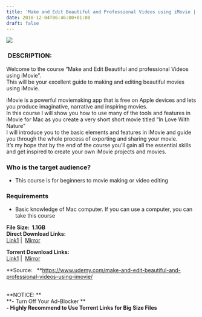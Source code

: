 ```yaml
---
title: 'Make and Edit Beautiful and Professional Videos using iMovie | [ 24.99$ Course For Free ]'
date: 2018-12-04T06:46:00+01:00
draft: false
---
```


  

[![](https://4.bp.blogspot.com/-4XGpBxJBlG0/XAYRbnIMtJI/AAAAAAAAAY8/3eK2HxPwr-sLgJ4i435CT73l0Xz9afLtwCLcBGAs/s640/Make-and-Edit-Beautiful-and-Professional-Videos-using-iMovie.jpg)](https://4.bp.blogspot.com/-4XGpBxJBlG0/XAYRbnIMtJI/AAAAAAAAAY8/3eK2HxPwr-sLgJ4i435CT73l0Xz9afLtwCLcBGAs/s1600/Make-and-Edit-Beautiful-and-Professional-Videos-using-iMovie.jpg)

###  DESCRIPTION:

  

Welcome to the course “Make and Edit Beautiful and professional Videos using iMovie”.  
This will be your excellent guide to making and editing beautiful movies using iMovie.  

iMovie is a powerful moviemaking app that is free on Apple devices and lets you produce imaginative, narrative and inspiring movies.  
In this course I will show you how to use many of the tools and features in iMovie for Mac as you create a very short short movie titled “In Love With Nature”  
I will introduce you to the basic elements and features in iMovie and guide you through the whole process of exporting and sharing your movie.  
It’s my hope that by the end of the course you’ll gain all the essential skills and get inspired to create your own iMovie projects and movies.  

### Who is the target audience?

*   This course is for beginners to movie making or video editing

### Requirements

*   Basic knowledge of Mac computer. If you can use a computer, you can take this course

  
**File Size:  1.1GB**  
**Direct Download Links:**  
 [Link1](http://turboagram.com/18521555/videos-using-imovie-link1) |  [Mirror](http://turboagram.com/18521555/videos-using-imovie-link2)  
  
**Torrent Download Links:**  
 [Link1](http://turboagram.com/18521555/videos-using-imovie-torrent1) |  [Mirror](http://turboagram.com/18521555/videos-using-imovie-torrent2)  
  
  
**Source:   **https://www.udemy.com/make-and-edit-beautiful-and-professional-videos-using-imovie/  
   
  
**NOTICE: **  
**\- Turn Off Your Ad-Blocker **  
**\- Highly Recommend to Use Torrent Links for Big Size Files**